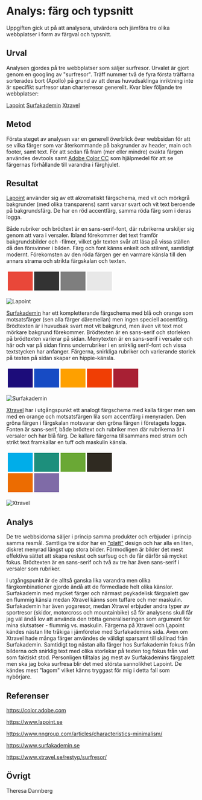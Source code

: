 ---
---

Analys: färg och typsnitt
=======================

Uppgiften gick ut på att analysera, utvärdera och jämföra tre olika webbplatser i form av färgval och typsnitt.

Urval
-----------------------

Analysen gjordes på tre webbplatser som säljer surfresor. Urvalet är gjort genom en googling av "surfresor". Träff nummer två de fyra första träffarna sorterades bort (Apollo) på grund av att deras huvudsaklinga inriktning inte är specifikt surfresor utan charterresor generellt. Kvar blev följande tre webbplatser:

[Lapoint](https://www.lapoint.se)
[Surfakademin](https://www.surfakademin.se)
[Xtravel](https://www.xtravel.se/restyp/surfresor/)

Metod
-----------------------

Första steget av analysen var en generell överblick över webbsidan för att se vilka färger som var återkommande på bakgrunder av header, main och footer, samt text. För att sedan få fram (mer eller mindre) exakta färgen användes devtools samt [Adobe Color CC](https://color.adobe.com) som hjälpmedel för att se färgernas förhållande till varandra i färghjulet.

Resultat
-----------------------

[Lapoint](https://www.lapoint.se) använder sig av ett akromatiskt färgschema, med vit och mörkgrå bakgrunder (med olika transparens) samt varvar svart och vit text beroende på bakgrundsfärg. De har en röd accentfärg, samma röda färg som i deras logga.

Både rubriker och brödtext är en sans-serif-font, där rubrikerna urskiljer sig genom att vara i versaler. Ibland förekommer det text framför bakgrundsbilder och -filmer, vilket gör texten svår att läsa på vissa ställen då den försvinner i bilden. Färg och font känns enkelt och stilrent, samtidigt modernt. Förekomsten av den röda färgen ger en varmare känsla till den annars strama och strikta färgskalan och texten.

<table style="border-spacing: 4px; border-collapse: separate">
<tr>
<td style="height: 50px; width: 50px; background-color: #e94739">
<td style="height: 50px; width: 50px; background-color: #333">
<td style="height: 50px; width: 50px; background-color: rgba(0, 0, 0, 0.5)">
<td style="height: 50px; width: 50px; background-color: rgba(51, 51, 51, 0.1)">
</tr>
</table>

<img src="img/lapoint.png" alt="Lapoint">

[Surfakademin](https://www.surfakademin.se) har ett kompletterande färgschema med blå och orange som motsatsfärger (sen alla färger däremellan) men ingen speciell accentfärg. Brödtexten är i huvudsak svart mot vit bakgrund, men även vit text mot mörkare bakgrund förekommer. Brödtexten är en sans-serif och storleken på brödtexten varierar på sidan. Menytexten är en sans-serif i versaler och här och var på sidan finns underrubriker i en snirklig serif-font och vissa textstycken har anfanger. Färgerna, snirkliga rubriker och varierande storlek på texten på sidan skapar en hippie-känsla.

<table style="border-spacing: 4px; border-collapse: separate">
<tr>
<td style="height: 50px; width: 50px; background-color: rgb(28, 12, 122)">
<td style="height: 50px; width: 50px; background-color: rgb(23, 75, 196)">
<td style="height: 50px; width: 50px; background-color: rgb(254, 160, 0)">
<td style="height: 50px; width: 50px; background-color: rgb(240, 62, 4)">
<td style="height: 50px; width: 50px; background-color: rgb(168, 32, 52)">
</tr>
</table>

<img src="img/surfakademin.png" alt="Surfakademin">

[Xtravel](https://www.xtravel.se/restyp/surfresor/) har i utgångspunkt ett analogt färgschema med kalla färger men sen med en orange och motsatsfärgen lila som accentfärg i menyraden. Den gröna färgen i färgskalan motsvarar den gröna färgen i företagets logga. Fonten är sans-serif, både brödtext och rubriker men där rubrikerna är i versaler och har blå färg. De kallare färgerna tillsammans med stram och strikt text framkallar en tuff och maskulin känsla.

<table style="border-spacing: 4px; border-collapse: separate">
<tr>
<td style="height: 50px; width: 50px; background-color: rgb(0, 173, 233)">
<td style="height: 50px; width: 50px; background-color: rgb(29, 143, 124)">
<td style="height: 50px; width: 50px; background-color: rgb(106, 168, 53)">
<td style="height: 50px; width: 50px; background-color: rgb(47, 42, 33)">     
</tr>
<tr>
<td style="height: 50px; width: 50px; background-color: rgb(236, 108, 1)">  
<td style="height: 50px; width: 50px; background-color: rgb(127, 107, 167)">    
</tr>
</table>

<img src="img/xtravel.png" alt="Xtravel">

Analys
-----------------------

De tre webbsidorna säljer i princip samma produkter och erbjuder i princip samma resmål. Samtliga tre sidor har en ["platt"](https://www.nngroup.com/articles/characteristics-minimalism/) design och har alla en liten, diskret menyrad längst upp stora bilder. Förmodligen är bilder det mest effektiva sättet att skapa reslust och surfsug och de får därför så mycket fokus. Brödtexten är en sans-serif och två av tre har även sans-serif i versaler som rubriker.

I utgångspunkt är de alltså ganska lika varandra men olika färgkombinationer gjorde ändå att de förmedlade helt olika känslor. Surfakademin med mycket färger och närmast psykadelisk färgpalett gav en flummig känsla medan Xtravel känns som tuffare och mer maskulin. Surfakademin har även yogaresor, medan Xtravel erbjuder andra typer av sportresor (skidor, motorcross och mountainbike) så för analysens skull får jag väl ändå lov att använda den trötta generaliseringen som argument för mina slutsatser - flummig vs. maskulin.
Färgerna på Xtravel och Lapoint kändes nästan lite tråkiga i jämförelse med Surfakademins sida. Även om Xtravel hade många färger användes de väldigt sparsamt till skillnad från Surfakademin. Samtidigt tog nästan alla färger hos Surfakademin fokus från bilderna och snirklig text med olika storlekar på texten tog fokus från vad som faktiskt stod. Personligen tilltalas jag mest av Surfakademins färgpalett men ska jag boka surfresa blir det med största sannolikhet Lapoint. De kändes mest "lagom" vilket känns tryggast för mig i detta fall som nybörjare.

Referenser
-----------------------

https://color.adobe.com

https://www.lapoint.se

https://www.nngroup.com/articles/characteristics-minimalism/

https://www.surfakademin.se

https://www.xtravel.se/restyp/surfresor/

Övrigt
-----------------------

Theresa Dannberg
